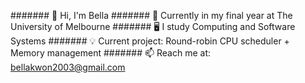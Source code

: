 ####### 👋 Hi, I'm Bella
####### 🌱 Currently in my final year at The University of Melbourne
####### 🖥️ I study Computing and Software Systems
####### 💡 Current project: Round-robin CPU scheduler + Memory management
####### 📫 Reach me at: bellakwon2003@gmail.com 

<!--
**knhnkg/knhnkg** is a ✨ _special_ ✨ repository because its `README.md` (this file) appears on your GitHub profile.

Here are some ideas to get you started:

- 🔭 I’m currently working on ...
- 🌱 I’m currently learning ...
- 👯 I’m looking to collaborate on ...
- 🤔 I’m looking for help with ...
- 💬 Ask me about ...
- 📫 How to reach me: ...
- 😄 Pronouns: ...
- ⚡ Fun fact: ...
-->
